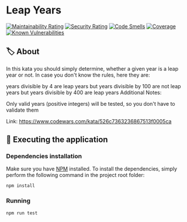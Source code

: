 # Leap Years

[![Maintainability Rating](https://sonarcloud.io/api/project_badges/measure?project=rivaldorodrigues-code-kata&metric=sqale_rating)](https://sonarcloud.io/summary/new_code?id=rivaldorodrigues-code-kata)
[![Security Rating](https://sonarcloud.io/api/project_badges/measure?project=rivaldorodrigues-code-kata&metric=security_rating)](https://sonarcloud.io/summary/new_code?id=rivaldorodrigues-code-kata)
[![Code Smells](https://sonarcloud.io/api/project_badges/measure?project=rivaldorodrigues-code-kata&metric=code_smells)](https://sonarcloud.io/summary/new_code?id=rivaldorodrigues-code-kata)
[![Coverage](https://sonarcloud.io/api/project_badges/measure?project=rivaldorodrigues-code-kata&metric=coverage)](https://sonarcloud.io/summary/new_code?id=rivaldorodrigues-code-kata)
[![Known Vulnerabilities](https://snyk.io/test/github/rivaldorodrigues/code-kata/badge.svg)](https://snyk.io/test/github/rivaldorodrigues/code-kata)

## 🏷️ About

In this kata you should simply determine, whether a given year is a leap year or not. In case you don't know the rules, here they are:

years divisible by 4 are leap years
but years divisible by 100 are not leap years
but years divisible by 400 are leap years
Additional Notes:

Only valid years (positive integers) will be tested, so you don't have to validate them

Link: https://www.codewars.com/kata/526c7363236867513f0005ca

## 🚀 Executing the application

### Dependencies installation

Make sure you have [NPM](https://nodejs.org/en/) installed.
To install the dependencies, simply perform the following command in the project root folder:

```bash
npm install
```

### Running

```bash
npm run test
```
